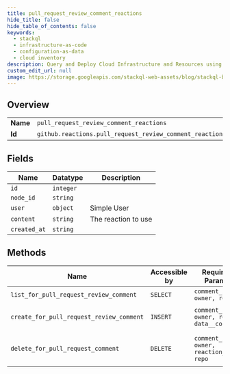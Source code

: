 ```yaml
---
title: pull_request_review_comment_reactions
hide_title: false
hide_table_of_contents: false
keywords:
  - stackql
  - infrastructure-as-code
  - configuration-as-data
  - cloud inventory
description: Query and Deploy Cloud Infrastructure and Resources using SQL
custom_edit_url: null
image: https://storage.googleapis.com/stackql-web-assets/blog/stackql-blog-post-featured-image.png
---
```

  
    

## Overview
<table><tbody>
<tr><td><b>Name</b></td><td><code>pull_request_review_comment_reactions</code></td></tr>
<tr><td><b>Id</b></td><td><code>github.reactions.pull_request_review_comment_reactions</code></td></tr>
</tbody></table>

## Fields
| Name | Datatype | Description |
| ---- | -------- | ----------- |
| `id` | `integer` |  |
| `node_id` | `string` |  |
| `user` | `object` | Simple User |
| `content` | `string` | The reaction to use |
| `created_at` | `string` |  |
## Methods
| Name | Accessible by | Required Params | Description |
| ---- | ------------- | --------------- | ----------- |
| `list_for_pull_request_review_comment` | `SELECT` | `comment_id, owner, repo` | List the reactions to a [pull request review comment](https://docs.github.com/rest/reference/pulls#review-comments). |
| `create_for_pull_request_review_comment` | `INSERT` | `comment_id, owner, repo, data__content` | Create a reaction to a [pull request review comment](https://docs.github.com/rest/reference/pulls#comments). A response with an HTTP `200` status means that you already added the reaction type to this pull request review comment. |
| `delete_for_pull_request_comment` | `DELETE` | `comment_id, owner, reaction_id, repo` | **Note:** You can also specify a repository by `repository_id` using the route `DELETE /repositories/:repository_id/pulls/comments/:comment_id/reactions/:reaction_id.`<br /><br />Delete a reaction to a [pull request review comment](https://docs.github.com/rest/reference/pulls#review-comments). |
